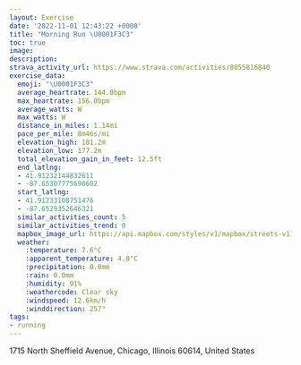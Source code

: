 ```yaml
---
layout: Exercise
date: '2022-11-01 12:43:22 +0000'
title: "Morning Run \U0001F3C3"
toc: true
image:
description:
strava_activity_url: https://www.strava.com/activities/8055816840
exercise_data:
  emoji: "\U0001F3C3"
  average_heartrate: 144.0bpm
  max_heartrate: 156.0bpm
  average_watts: W
  max_watts: W
  distance_in_miles: 1.14mi
  pace_per_mile: 8m46s/mi
  elevation_high: 181.2m
  elevation_low: 177.2m
  total_elevation_gain_in_feet: 12.5ft
  end_latlng:
  - 41.91232144832611
  - -87.65307775698602
  start_latlng:
  - 41.91233108751476
  - -87.6529352646321
  similar_activities_count: 5
  similar_activities_trend: 0
  mapbox_image_url: https://api.mapbox.com/styles/v1/mapbox/streets-v11/static/path-5+787af2-1.0(kvx~Flv~uOREj%40%3F%5EEdBAHAJGH%3FLPPz%40f%40zAB%5EF%40LEn%40i%40%7CBwB%60Aw%40h%40m%40DIAEe%40%7B%40M_%40CK%40QfCkBj%40g%40VKJFn%40%7CALTF%40NCb%40%5DNGCJg%40r%40o%40Za%40b%40KFE%3FCIDGJITI%60%40%5B%60%40U%60%40c%40FKk%40%5EM%40WEOIOOa%40eAIEs%40x%40u%40h%40cC%7CAo%40f%40yApAaAl%40s%40l%40E%40EAUc%40S%40c%40Jk%40BcA%3Fw%40E),pin-s-s+e5b22e(-87.65303,41.91094),pin-s-f+89ae00(-87.65306000000004,41.91091)/auto/800x800?access_token=pk.eyJ1Ijoiam9zaGJlY2ttYW4iLCJhIjoiY205eWR2aDd1MWZ6djJrbXc4a3M0bWZleiJ9.XiG9OWkNcZk2QzjJbxLB4A
  weather:
    :temperature: 7.6°C
    :apparent_temperature: 4.8°C
    :precipitation: 0.0mm
    :rain: 0.0mm
    :humidity: 91%
    :weathercode: Clear sky
    :windspeed: 12.6km/h
    :winddirection: 257°
tags:
- running
---
```

1715 North Sheffield Avenue, Chicago, Illinois 60614, United States
